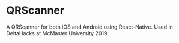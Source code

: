 # QRScanner
A QRScanner for both iOS and Android using React-Native. Used in DeltaHacks at McMaster University 2019
